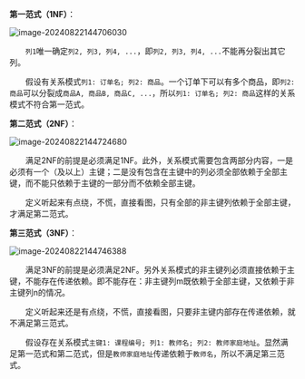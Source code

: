 **第一范式（1NF）**：

![image-20240822144706030](https://image.xiaoxiaofeng.site/blog/2024/08/22/xxf-20240822144706.png?xxfjava)

  `列1`唯一确定`列2, 列3, 列4, ...`，即`列2, 列3, 列4, ...`不能再分裂出其它列。

  假设有关系模式`列1: 订单名; 列2: 商品`。一个订单下可以有多个商品，即`列2: 商品`可以分裂成`商品A, 商品B, 商品C, ...`，所以`列1: 订单名; 列2: 商品`这样的关系模式不符合第一范式。

**第二范式（2NF）**：

![image-20240822144724680](https://image.xiaoxiaofeng.site/blog/2024/08/22/xxf-20240822144724.png?xxfjava)

  满足2NF的前提是必须满足1NF。此外，关系模式需要包含两部分内容，一是必须有一个（及以上）主键；二是没有包含在主键中的列必须全部依赖于全部主键，而不能只依赖于主键的一部分而不依赖全部主键。

  定义听起来有点绕，不慌，直接看图，只有全部的非主键列依赖于全部主键，才满足第二范式。

**第三范式（3NF）**：

![image-20240822144746388](https://image.xiaoxiaofeng.site/blog/2024/08/22/xxf-20240822144746.png?xxfjava)

  满足3NF的前提是必须满足2NF。另外关系模式的非主键列必须直接依赖于主键，不能存在传递依赖。即不能存在：非主键列m既依赖于全部主键，又依赖于非主键列n的情况。

  定义听起来还是有点绕，不慌，直接看图，只要非主键内部存在传递依赖，就不满足第三范式。

  假设存在关系模式`主键1: 课程编号; 列1: 教师名; 列2: 教师家庭地址`。显然满足第一范式和第二范式，但是`教师家庭地址`传递依赖于`教师名`，所以不满足第三范式。